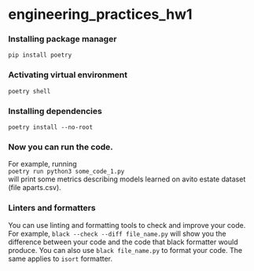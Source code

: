 # engineering_practices_hw1

### Installing package manager
`pip install poetry`

### Activating virtual environment
`poetry shell`

### Installing dependencies
`poetry install --no-root`

### Now you can run the code. 
For example, running\
`poetry run python3 some_code_1.py`\
will print some metrics describing models learned on avito estate dataset (file aparts.csv).

### Linters and formatters
You can use linting and formatting tools to check and improve your code.\
For example, `black --check --diff file_name.py` will show you the difference between your code and the code that black formatter would produce. 
You can also use `black file_name.py` to format your code. The same applies to `isort` formatter.
